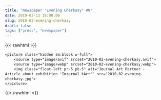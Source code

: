 ```yaml
---
title: 'Newspaper "Evening Cherkasy" #8'
date: 2010-02-11 18:00:00
slug: 2010-02-evening-cherkasy
draft: false
tags: ["press", "newspaper"]
---
```


{{< rawhtml >}}

    <picture class="hidden sm:block w-full">
        <source type="image/avif" srcset="2010-02-evening-cherkasy.avif">
        <source type="image/webp" srcset="2010-02-evening-cherkasy.webp">
        <img class="float-left pr-5 pb-5" alt="Journal Art Partner - Article about exhibition 'Internal kArt'" src="2010-02-evening-cherkasy.jpg">
    </picture>

{{< /rawhtml >}}